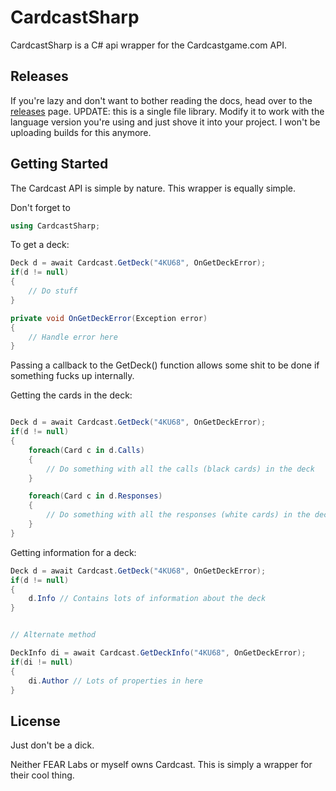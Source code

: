 # CardcastSharp
CardcastSharp is a C# api wrapper for the Cardcastgame.com API.

## Releases
If you're lazy and don't want to bother reading the docs, head over to the [releases](https://github.com/Brosilio/CardcastSharp/releases) page. UPDATE: this is a single file library. Modify it to work with the language version you're using and just shove it into your project. I won't be uploading builds for this anymore.

## Getting Started
The Cardcast API is simple by nature. This wrapper is equally simple.

Don't forget to
```csharp
using CardcastSharp;
```

To get a deck:
```csharp
Deck d = await Cardcast.GetDeck("4KU68", OnGetDeckError);
if(d != null)
{
	// Do stuff
}

private void OnGetDeckError(Exception error)
{
	// Handle error here
}
```
Passing a callback to the GetDeck() function allows some shit to be done if something fucks up internally.

Getting the cards in the deck:
```csharp

Deck d = await Cardcast.GetDeck("4KU68", OnGetDeckError);
if(d != null)
{
	foreach(Card c in d.Calls)
	{
		// Do something with all the calls (black cards) in the deck
	}

	foreach(Card c in d.Responses)
	{
		// Do something with all the responses (white cards) in the deck
	}
}
```

Getting information for a deck:

```csharp
Deck d = await Cardcast.GetDeck("4KU68", OnGetDeckError);
if(d != null)
{
	d.Info // Contains lots of information about the deck
}


// Alternate method

DeckInfo di = await Cardcast.GetDeckInfo("4KU68", OnGetDeckError);
if(di != null)
{
	di.Author // Lots of properties in here
}

```

## License
Just don't be a dick.

Neither FEAR Labs or myself owns Cardcast. This is simply a wrapper for their cool thing.

